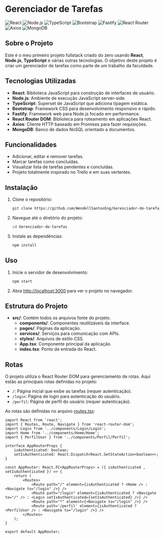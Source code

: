 # Gerenciador de Tarefas

![React](https://img.shields.io/badge/frontend-React-blue)
![Node.js](https://img.shields.io/badge/backend-Node.js-green)
![TypeScript](https://img.shields.io/badge/language-TypeScript-blue)
![Bootstrap](https://img.shields.io/badge/css-Bootstrap-purple)
![Fastify](https://img.shields.io/badge/web%20framework-Fastify-lightgrey)
![React Router](https://img.shields.io/badge/router-React%20Router-orange)
![Axios](https://img.shields.io/badge/http%20client-Axios-yellow)
![MongoDB](https://img.shields.io/badge/database-MongoDB-brightgreen)

## Sobre o Projeto

Este é o meu primeiro projeto fullstack criado do zero usando **React**, **Node.js**, **TypeScript** e várias outras tecnologias. O objetivo deste projeto é criar um gerenciador de tarefas como parte de um trabalho da faculdade.

## Tecnologias Utilizadas

- **React**: Biblioteca JavaScript para construção de interfaces de usuário.
- **Node.js**: Ambiente de execução JavaScript server-side.
- **TypeScript**: Superset de JavaScript que adiciona tipagem estática.
- **Bootstrap**: Framework CSS para desenvolvimento responsivo e rápido.
- **Fastify**: Framework web para Node.js focado em performance.
- **React Router DOM**: Biblioteca para roteamento em aplicações React.
- **Axios**: Cliente HTTP baseado em Promises para fazer requisições.
- **MongoDB**: Banco de dados NoSQL orientado a documentos.

## Funcionalidades

- Adicionar, editar e remover tarefas.
- Marcar tarefas como concluídas.
- Visualizar lista de tarefas pendentes e concluídas.
- Projeto totalmente inspirado no Trello e em suas vertentes.

## Instalação

1. Clone o repositório:
    ```sh
    git clone https://github.com/WendellSantosEng/Gerenciador-de-tarefas.git
    ```
2. Navegue até o diretório do projeto:
    ```sh
    cd Gerenciador-de-tarefas
    ```
3. Instale as dependências:
    ```sh
    npm install
    ```

## Uso

1. Inicie o servidor de desenvolvimento:
    ```sh
    npm start
    ```
2. Abra [http://localhost:3000](http://localhost:3000) para ver o projeto no navegador.

## Estrutura do Projeto

- **src/**: Contém todos os arquivos fonte do projeto.
  - **components/**: Componentes reutilizáveis da interface.
  - **pages/**: Páginas da aplicação.
  - **services/**: Serviços para comunicação com APIs.
  - **styles/**: Arquivos de estilo CSS.
  - **App.tsx**: Componente principal da aplicação.
  - **index.tsx**: Ponto de entrada do React.

## Rotas

O projeto utiliza o React Router DOM para gerenciamento de rotas. Aqui estão as principais rotas definidas no projeto:

- `/`: Página inicial que exibe as tarefas (requer autenticação).
- `/login`: Página de login para autenticação do usuário.
- `/perfil`: Página de perfil do usuário (requer autenticação).

As rotas são definidas no arquivo [routes.tsx](https://github.com/WendellSantosEng/Gerenciador-de-tarefas/blob/main/src/Router/routes.tsx):

```tsx
import React from 'react';
import { Routes, Route, Navigate } from 'react-router-dom';
import Login from '../components/Login/Login';
import Home from '../components/Home/Home';
import { PerfilUser } from '../components/Perfil/Perfil';

interface AppRouterProps {
    isAuthenticated: boolean;
    setIsAuthenticated: React.Dispatch<React.SetStateAction<boolean>>;
}

const AppRouter: React.FC<AppRouterProps> = ({ isAuthenticated , setIsAuthenticated }) => {
    return (
        <Routes>
            <Route path="/" element={isAuthenticated ? <Home /> : <Navigate to="/login" />} />
            <Route path="/login" element={isAuthenticated ? <Navigate to="/" /> : <Login setIsAuthenticated={setIsAuthenticated} />} />
            <Route path="*" element={<Navigate to="/login" />} />
            <Route path='/perfil' element={isAuthenticated ? <PerfilUser /> : <Navigate to="/login" />} />
        </Routes>
    );
}

export default AppRouter;
